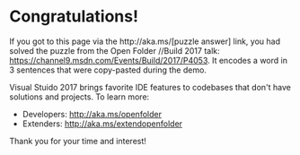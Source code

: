  # Congratulations!

If you got to this page via the http://<i></i>aka.ms/[puzzle answer] link, you had solved the puzzle from the Open Folder //Build 2017 talk: https://channel9.msdn.com/Events/Build/2017/P4053. It encodes a word in 3 sentences that were copy-pasted during the demo.

Visual Stuido 2017 brings favorite IDE features to codebases that don't have solutions and projects. To learn more:
* Developers: http://aka.ms/openfolder
* Extenders: http://aka.ms/extendopenfolder

Thank you for your time and interest!

